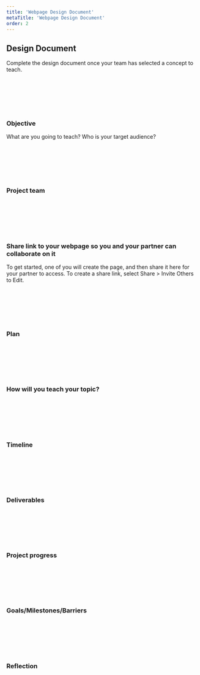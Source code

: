 ```yaml
---
title: 'Webpage Design Document'
metaTitle: 'Webpage Design Document'
order: 2
---
```


## Design Document

Complete the design document once your team has selected a concept to teach.

<br/><br/><br/><br/><br/>

### Objective

What are you going to teach? Who is your target audience?

<br/><br/><br/><br/><br/>

### Project team

<br/><br/><br/><br/><br/>

### Share link to your webpage so you and your partner can collaborate on it

To get started, one of you will create the page, and then share it here for your partner to access. To create a share link, select Share > Invite Others to Edit.

<br/><br/><br/><br/><br/>

### Plan

<br/><br/><br/><br/><br/>

### How will you teach your topic?

<br/><br/><br/><br/><br/>

### Timeline

<br/><br/><br/><br/><br/>

### Deliverables

<br/><br/><br/><br/><br/>

### Project progress

<br/><br/><br/><br/><br/>

### Goals/Milestones/Barriers

<br/><br/><br/><br/><br/>

### Reflection
